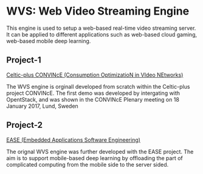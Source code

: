 # WVS: Web Video Streaming Engine

This engine is used to setup a web-based real-time video streaming server. It can be applied to different applications such as web-based cloud gaming, web-based mobile deep learning.

## Project-1 

[Celtic-plus CONVINcE (Consumption OptimizatioN in VIdeo NEtworks)](https://convince.wp.tem-tsp.eu/home/)

The WVS engine is orginall developed from scratch within the Celtic-plus project CONVINcE. The first demo was developed by intergating with OpentStack, and was shown in the CONVINcE Plenary meeting on 18 January 2017, Lund, Sweden

## Project-2 

[EASE (Embedded Applications Software Engineering)](http://ease.cs.lth.se/)

The orignal WVS engine was further developed with the EASE project. The aim is to support mobile-based deep learning by offloading the part of complicated computing from the mobile side to the server sided.